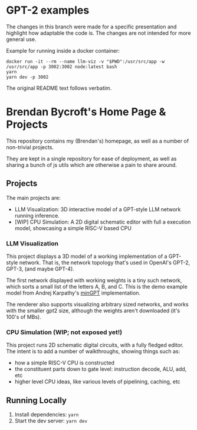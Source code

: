# GPT-2 examples

The changes in this branch were made for a specific presentation and highlight how
adaptable the code is. The changes are not intended for more general use.

Example for running inside a docker container:
```
docker run -it --rm --name llm-viz -v "$PWD":/usr/src/app -w /usr/src/app -p 3002:3002 node:latest bash
yarn
yarn dev -p 3002
```

The original README text follows verbatim.

# Brendan Bycroft's Home Page & Projects

This repository contains my (Brendan's) homepage, as well as a number of non-trivial projects.

They are kept in a single repository for ease of deployment, as well as sharing a bunch of js utils
which are otherwise a pain to share around.

## Projects

The main projects are:
* LLM Visualization: 3D interactive model of a GPT-style LLM network running inference.
* [WIP] CPU Simulation: A 2D digital schematic editor with full a execution model, showcasing a simple
  RISC-V based CPU

### LLM Visualization

This project displays a 3D model of a working implementation of a GPT-style network. That
is, the network topology that's used in OpenAI's GPT-2, GPT-3, (and maybe GPT-4).

The first network displayed with working weights is a tiny such network, which sorts a small list
of the letters A, B, and C. This is the demo example model from Andrej Karpathy's
[minGPT](https://github.com/karpathy/minGPT) implementation.

The renderer also supports visualizing arbitrary sized networks, and works with the smaller gpt2
size, although the weights aren't downloaded (it's 100's of MBs).

### CPU Simulation (WIP; not exposed yet!)

This project runs 2D schematic digital circuits, with a fully fledged editor. The intent is to
add a number of walkthroughs, showing things such as:
  * how a simple RISC-V CPU is constructed
  * the constituent parts down to gate level: instruction decode, ALU, add, etc
  * higher level CPU ideas, like various levels of pipelining, caching, etc

## Running Locally

1. Install dependencies: `yarn`
1. Start the dev server: `yarn dev`
